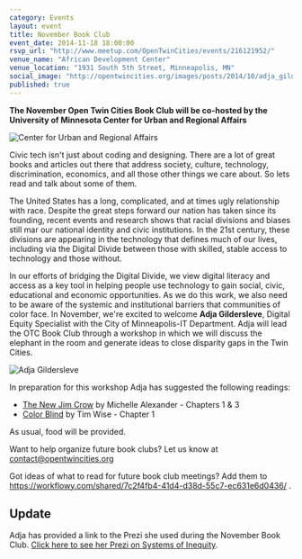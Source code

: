 ```yaml
---
category: Events
layout: event
title: November Book Club
event_date: 2014-11-18 18:00:00 
rsvp_url: "http://www.meetup.com/OpenTwinCities/events/216121952/"
venue_name: "African Development Center" 
venue_location: "1931 South 5th Street, Minneapolis, MN"
social_image: "http://opentwincities.org/images/posts/2014/10/adja_gildersleve.jpg"
published: true
---
```


**The November Open Twin Cities Book Club will be co-hosted by the University of Minnesota Center for Urban and Regional Affairs**

![Center for Urban and Regional Affairs](/images/logos/sponsors/cura-logo.jpg)

Civic tech isn't just about coding and designing. There are a lot of great books and articles out there that address society, culture, technology, discrimination, economics, and all those other things we care about. So lets read and talk about some of them.

The United States has a long, complicated, and at times ugly relationship with race. Despite the great steps forward our nation has taken since its founding, recent events and research shows that racial divisions and biases still mar our national identity and civic institutions. In the 21st century, these divisions are appearing in the technology that defines much of our lives, including via the Digital Divide between those with skilled, stable access to technology and those without.

In our efforts of bridging the Digital Divide, we view digital literacy and access as a key tool in helping people use technology to gain social, civic, educational and economic opportunities. As we do this work, we also need to be aware of the systemic and institutional barriers that communities of color face. In November, we're excited to welcome **Adja Gildersleve**, Digital Equity Specialist with the City of Minneapolis-IT Department. Adja will lead the OTC Book Club through a workshop in which we will discuss the elephant in the room and generate ideas to close disparity gaps in the Twin Cities.

![Adja Gildersleve](/images/posts/2014/10/adja_gildersleve.jpg)

In preparation for this workshop Adja has suggested the following readings:

- [The New Jim Crow](http://newjimcrow.com/) by Michelle Alexander - Chapters 1 & 3 
- [Color Blind](http://www.timwise.org/books-and-dvds/color-blind/) by Tim Wise - Chapter 1

As usual, food will be provided.

Want to help organize future book clubs? Let us know at <contact@opentwincities.org> 

Got ideas of what to read for future book club meetings? Add them to <https://workflowy.com/shared/7c2f4fb4-41d4-d38d-55c7-ec631e6d0436/> .

## Update

Adja has provided a link to the Prezi she used during the November Book Club.
[Click here to see her Prezi on Systems of Inequity](http://prezi.com/g7rw8fafc1vb/).
